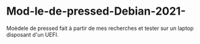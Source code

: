 # Mod-le-de-pressed-Debian-2021-
Moèdele de pressed fait à partir de mes recherches et tester sur un laptop disposant d'un UEFI.
